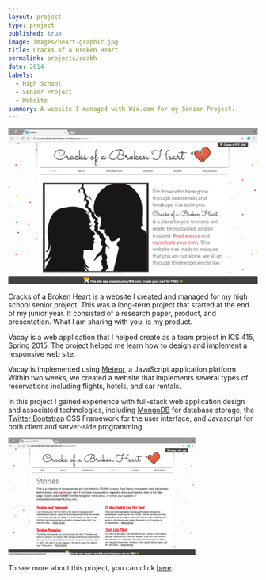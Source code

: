 ```yaml
---
layout: project
type: project
published: true
image: images/heart-graphic.jpg
title: Cracks of a Broken Heart
permalink: projects/coabh
date: 2014
labels:
  - High School
  - Senior Project
  - Website
summary: A website I managed with Wix.com for my Senior Project.
---
```


<img class="ui large right floated rounded image" src="../images/coabh-homepage.png" >

Cracks of a Broken Heart is a website I created and managed for my high school senior project. This was a long-term project that started at the end of my junior year. It consisted of a research paper, product, and presentation. What I am sharing with you, is my product. 

Vacay is a web application that I helped create as a team project in ICS 415, Spring 2015. The project helped me learn how to design and implement a responsive web site.

Vacay is implemented using [Meteor](http://meteor.com), a JavaScript application platform. Within two weeks, we created a website that implements several types of reservations including flights, hotels, and car rentals.

In this project I gained experience with full-stack web application design and associated technologies, including [MongoDB](http://mongodb.com) for database storage, the [Twitter Bootstrap](http://getbootstrap.com/) CSS Framework for the user interface, and Javascript for both client and server-side programming. 
 
<img src="../images/coabh-stories.png" width="75%">

To see more about this project, you can click [here](http://cracksofabrokenheart.wixsite.com/coabh).
